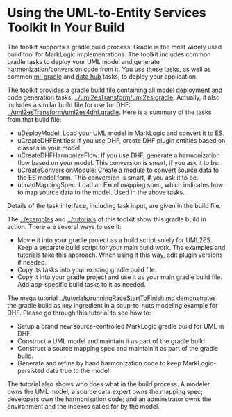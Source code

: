 # Using the UML-to-Entity Services Toolkit In Your Build

The toolkit supports a gradle build process. Gradle is the most widely used build tool for MarkLogic implementations. 
The toolkit includes common gradle tasks to deploy your UML model and generate harmonization/conversion code from it. You use these tasks, as well as common [ml-gradle](https://github.com/marklogic-community/ml-gradle/wiki) and [data hub](https://marklogic.github.io/marklogic-data-hub/refs/gradle-tasks/) tasks, to deploy your application.

The toolkit provides a gradle build file containing all model deployment and code generation tasks: [../uml2esTransform/uml2es.gradle](../uml2esTransform/uml2es.gradle). Actually, it also includes a similar build file for use for DHF: [../uml2esTransform/uml2es4dhf.gradle](../uml2esTransform/uml2es4dhf.gradle).  Here is a summary of the tasks from that build file:

- uDeployModel: Load your UML model in MarkLogic and convert it to ES.
- uCreateDHFEntities: If you use DHF, create DHF plugin entities based on classes in your model
- uCreateDHFHarmonizeFlow: If you use DHF, generate a harmonization flow based on your model. This conversion is smart, if you ask it to be.
- uCreateConversionModule: Create a module to convert source data to the ES model form. This conversion is smart, if you ask it to be.
- uLoadMappingSpec: Load an Excel mapping spec, which indicates how to map source data to the model. Used in the above tasks.

Details of the task interface, including task input, are given in the build file.

The [../examples](../examples) and [../tutorials](../tutorials) of this toolkit show this gradle build in action. There are several ways to use it:

- Movie it into your gradle project as a build script solely for UML2ES. Keep a separate build script for your main build work. The examples and tutorials take this approach. When using it this way, edit plugin versions if needed. 
- Copy its tasks into your existing gradle build file. 
- Copy it into your gradle project and use it as your main gradle build file. Add app-specific build tasks to it as needed.

The mega tutorial [../tutorials/runningRaceStartToFinish.md](../tutorials/runningRaceStartToFinish.md) demonstrates the gradle build as key ingredient in a soup-to-nuts modeling example for DHF. Please go through this tutorial to see how to:

- Setup a brand new source-controlled MarkLogic gradle build for UML in DHF.
- Construct a UML model and maintain it as part of the gradle build. 
- Construct a source mapping spec and maintain it as part of the gradle build.
- Generate and refine by hand harmonization code to keep MarkLogic-persisted data true to the model. 

The tutorial also shows who does what in the build process. A modeler owns the UML model; a source data expert owns the mapping spec; developers own the harmonization code; and an adminstrator owns the environment and the indexes called for by the model. 